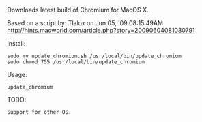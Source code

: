 Downloads latest build of Chromium for MacOS X.

Based on a script by: Tlalox on Jun 05, '09 08:15:49AM
http://hints.macworld.com/article.php?story=20090604081030791

Install:

    sudo mv update_chromium.sh /usr/local/bin/update_chromium
    sudo chmod 755 /usr/local/bin/update_chromium

Usage:

    update_chromium

TODO:

    Support for other OS.
